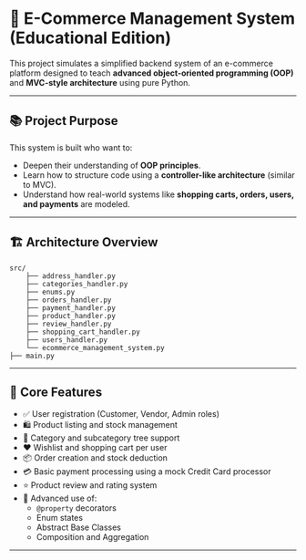 # 🛒 E-Commerce Management System (Educational Edition)

This project simulates a simplified backend system of an e-commerce platform designed to teach **advanced object-oriented programming (OOP)** and **MVC-style architecture** using pure Python.

---

## 📚 Project Purpose

This system is built who want to:

- Deepen their understanding of **OOP principles**.
- Learn how to structure code using a **controller-like architecture** (similar to MVC).
- Understand how real-world systems like **shopping carts, orders, users, and payments** are modeled.

---

## 🏗️ Architecture Overview

    src/
        ├── address_handler.py
        ├── categories_handler.py
        ├── enums.py
        ├── orders_handler.py
        ├── payment_handler.py
        ├── product_handler.py
        ├── review_handler.py
        ├── shopping_cart_handler.py
        ├── users_handler.py
        └── ecommerce_management_system.py
    ├── main.py

---

## 🔑 Core Features

- ✅ User registration (Customer, Vendor, Admin roles)
- 🛍️ Product listing and stock management
- 🧾 Category and subcategory tree support
- ❤️ Wishlist and shopping cart per user
- 📦 Order creation and stock deduction
- 💳 Basic payment processing using a mock Credit Card processor
- ⭐ Product review and rating system
- 🧠 Advanced use of:
  - `@property` decorators
  - Enum states
  - Abstract Base Classes
  - Composition and Aggregation

---
